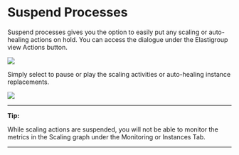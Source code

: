 # Suspend Processes

Suspend processes gives you the option to easily put any scaling or auto-healing actions on hold. You can access the dialogue under the Elastigroup view Actions button.

<img src="/elastigroup/_media/suspend-processes_1.png" />

Simply select to pause or play the scaling activities or auto-healing instance replacements.

<img src="/elastigroup/_media/suspend-processes_2.png" />

---

**Tip:**

While scaling actions are suspended, you will not be able to monitor the metrics in the Scaling graph under the Monitoring or Instances Tab.

---
